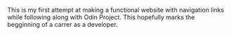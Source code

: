 This is my first attempt at making a functional website with navigation links while following along with Odin Project.
This hopefully marks the begginning of a carrer as a developer.